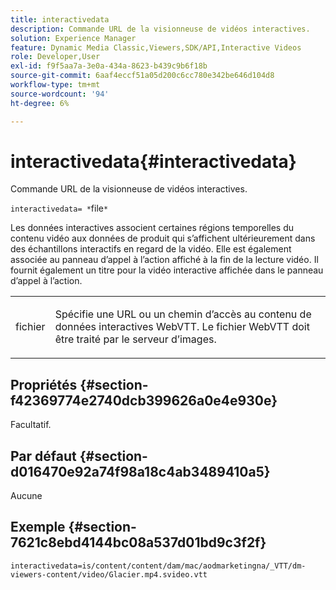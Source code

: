 ```yaml
---
title: interactivedata
description: Commande URL de la visionneuse de vidéos interactives.
solution: Experience Manager
feature: Dynamic Media Classic,Viewers,SDK/API,Interactive Videos
role: Developer,User
exl-id: f9f5aa7a-3e0a-434a-8623-b439c9b6f18b
source-git-commit: 6aaf4eccf51a05d200c6cc780e342be646d104d8
workflow-type: tm+mt
source-wordcount: '94'
ht-degree: 6%

---
```


# interactivedata{#interactivedata}

Commande URL de la visionneuse de vidéos interactives.

`interactivedata= *`file`*`

Les données interactives associent certaines régions temporelles du contenu vidéo aux données de produit qui s’affichent ultérieurement dans des échantillons interactifs en regard de la vidéo. Elle est également associée au panneau d’appel à l’action affiché à la fin de la lecture vidéo. Il fournit également un titre pour la vidéo interactive affichée dans le panneau d’appel à l’action.

<table id="table_C616483932C2482CA9794DDD7313FD7C"> 
 <tbody> 
  <tr> 
   <td colname="col1"> <p> <span class="codeph"> <span class="varname"> fichier</span> </span> </p> </td> 
   <td colname="col2"> <p> Spécifie une URL ou un chemin d’accès au contenu de données interactives WebVTT. Le fichier WebVTT doit être traité par le serveur d’images. </p> </td> 
  </tr> 
 </tbody> 
</table>

## Propriétés {#section-f42369774e2740dcb399626a0e4e930e}

Facultatif.

## Par défaut {#section-d016470e92a74f98a18c4ab3489410a5}

Aucune

## Exemple {#section-7621c8ebd4144bc08a537d01bd9c3f2f}

```
interactivedata=is/content/content/dam/mac/aodmarketingna/_VTT/dm-viewers-content/video/Glacier.mp4.svideo.vtt
```
